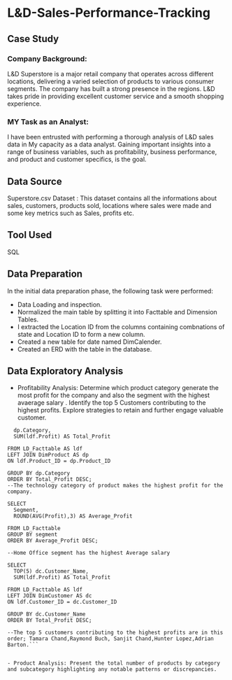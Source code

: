 # L&D-Sales-Performance-Tracking
## Case Study
### Company Background:
 L&D Superstore is a major retail company that operates across different locations, delivering a varied selection
 of products to various consumer segments. The company has built a strong presence in the regions. L&D takes
 pride in providing excellent customer service and a smooth shopping experience.
 
 ### MY Task as an Analyst:
 I have been entrusted with performing a thorough analysis of L&D sales data in My capacity as a data
 analyst. Gaining important insights into a range of business variables, such as profitability, business
 performance, and product and customer specifics, is the goal.


## Data Source
Superstore.csv Dataset : This dataset contains all the  informations about sales, customers, products sold, locations where sales were made and some key metrics such as Sales, profits etc.

## Tool Used
SQL

## Data Preparation
In the initial data preparation phase, the following task were performed:
- Data Loading and inspection.
- Normalized the main table by splitting it into Facttable and Dimension Tables.
- I extracted the Location ID from the columns containing combnations of state and Location ID to form a new column.
- Created a new table for date named DimCalender.
- Created an ERD with the table in the database.

## Data Exploratory Analysis
 - Profitability Analysis: Determine which product category generate the most profit for the company and also the segment
   with the highest avaerage salary . Identify the top 5 Customers contributing to the highest profits.
   Explore strategies to retain and further engage valuable customer.

  ```  SELECT 
	dp.Category,
	SUM(ldf.Profit) AS Total_Profit

FROM LD_Facttable AS ldf
LEFT JOIN DimProduct AS dp
ON ldf.Product_ID = dp.Product_ID

GROUP BY dp.Category
ORDER BY Total_Profit DESC;
--The technology category of product makes the highest profit for the company.

 SELECT 
	Segment,
	ROUND(AVG(Profit),3) AS Average_Profit

FROM LD_Facttable
 GROUP BY segment
 ORDER BY Average_Profit DESC;

 --Home Office segment has the highest Average salary

SELECT 
	TOP(5) dc.Customer_Name,
	SUM(ldf.Profit) AS Total_Profit

FROM LD_Facttable AS ldf
LEFT JOIN DimCustomer AS dc
ON ldf.Customer_ID = dc.Customer_ID

GROUP BY dc.Customer_Name
ORDER BY Total_Profit DESC;

--The top 5 customers contributing to the highest profits are in this order; Tamara Chand,Raymond Buch, Sanjit Chand,Hunter Lopez,Adrian Barton.```


- Product Analysis: Present the total number of products by category and subcategory highlighting any notable patterns or discrepancies.






